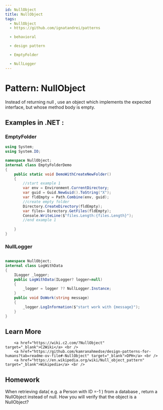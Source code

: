 ```yaml
---
id: NullObject
title: NullObject
tags:
  - NullObject
  - https://github.com/ignatandrei/patterns

  - behavioral

  - design pattern

  - EmptyFolder

  - NullLogger
---
```


# Pattern:  NullObject

Instead of returning null , use an object which implements the expected interface, but whose method body is empty.

## Examples in .NET : 


###  EmptyFolder
```csharp showLineNumbers title="EmptyFolder example for Pattern NullObject"
using System;
using System.IO;

namespace NullObject;
internal class EmptyFolderDemo
{
    public static void DemoWithCreateNewFolder()
    {
        //start example 1
        var env = Environment.CurrentDirectory;
        var guid = Guid.NewGuid().ToString("X");
        var fldEmpty = Path.Combine(env, guid);
        //create empty folder
        Directory.CreateDirectory(fldEmpty);
        var files= Directory.GetFiles(fldEmpty);
        Console.WriteLine($"files.Length:{files.Length}");
        //end example 1
        
    }
}

```


###  NullLogger
```csharp showLineNumbers title="NullLogger example for Pattern NullObject"

namespace NullObject;
internal class LogWithData
{
    ILogger _logger;
    public LogWithData(ILogger? logger=null)
    {
        _logger = logger ?? NullLogger.Instance;   
    }
    public void DoWork(string message)
    {
        _logger.LogInformation($"start work with {message}");
    }
}

```


## Learn More

        <a href="https://wiki.c2.com/?NullObject" target="_blank">C2Wiki</a> <br />
        <a href="https://github.com/kamranahmedse/design-patterns-for-humans?tab=readme-ov-file#-NullObject" target="_blank">DPH</a> <br />
        <a href="https://en.wikipedia.org/wiki/Null_object_pattern" target="_blank">Wikipedia</a> <br />

## Homework

When retrieving data( e.g. a Person with ID =-1 ) from a database , return a NullObject instead of null. How you will verify that the object is a NullObject?

